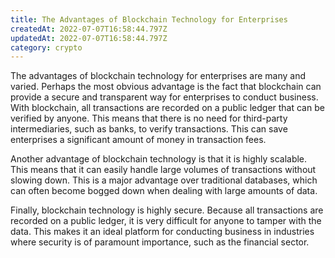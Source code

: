 ```yaml
---
title: The Advantages of Blockchain Technology for Enterprises
createdAt: 2022-07-07T16:58:44.797Z
updatedAt: 2022-07-07T16:58:44.797Z
category: crypto
---
```


The advantages of blockchain technology for enterprises are many and varied. Perhaps the most obvious advantage is the fact that blockchain can provide a secure and transparent way for enterprises to conduct business. With blockchain, all transactions are recorded on a public ledger that can be verified by anyone. This means that there is no need for third-party intermediaries, such as banks, to verify transactions. This can save enterprises a significant amount of money in transaction fees.

Another advantage of blockchain technology is that it is highly scalable. This means that it can easily handle large volumes of transactions without slowing down. This is a major advantage over traditional databases, which can often become bogged down when dealing with large amounts of data.

Finally, blockchain technology is highly secure. Because all transactions are recorded on a public ledger, it is very difficult for anyone to tamper with the data. This makes it an ideal platform for conducting business in industries where security is of paramount importance, such as the financial sector.
